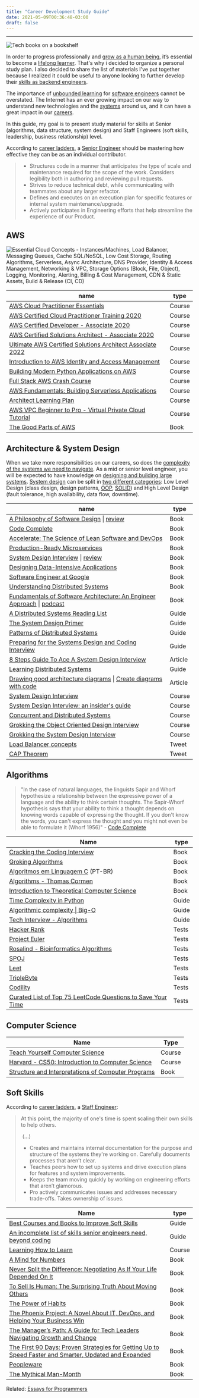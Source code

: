 ```yaml
---
title: "Career Development Study Guide"
date: 2021-05-09T00:36:48-03:00
draft: false
---
```


-----

![Tech books on a bookshelf](/images/tech-books.jpg)


In order to progress professionally and [grow as a human being](https://neilkakkar.com/powerful-life-skills.html), it’s  essential to become a [lifelong learner](https://nesslabs.com/lifelong-learning). That's why i decided to organize a personal study plan. I also decided to share the list of materials  I've put together because I realized it could be useful to anyone  looking to further develop their [skills as backend engineers](https://roadmap.sh/backend).

The importance of [unbounded learning](https://nesslabs.com/unbounded-learning?) for  [software engineers](https://blog.pragmaticengineer.com/advice-to-myself-when-starting-as-a-software-developer/)  cannot be overstated. The Internet has an ever growing impact on our way to understand new technologies and the [systems](https://neilkakkar.com/understanding-systems.html) around us, and it can have a great impact in our [careers](https://blog.theboringtech.io/2020/08/01/dev_career_for_the_long_haul.html).

In this guide, my goal is to present study material for skills at Senior (algorithms, data structure, system design) and Staff Engineers (soft skills, leadership, business relationship) level. 

According to [career ladders](https://career-ladders.dev/engineering/#senior-engineer), a [Senior Engineer](https://career-ladders.dev/engineering/#senior-engineer) should be mastering how effective they can be as an individual contributor.

> - Structures code in a manner that anticipates the type of scale and maintenance required for the scope of the work. Considers legibility both in authoring and reviewing pull requests.
> - Strives to reduce technical debt, while communicating with teammates about any larger refactor.
> - Defines and executes on an execution plan for specific features or  internal system maintenance/upgrade.
> -  Actively participates in Engineering efforts that help streamline the experience of our Product.        

## AWS

![Essential Cloud Concepts - Instances/Machines, Load Balancer, Messaging Queues, Cache SQL/NoSQL, Low Cost Storage, Routing Algorithms, Serverless, Async Architecture, DNS Provider, Identity & Access Management, Networking & VPC, Storage Options (Block, File, Object), Logging, Monitoring, Alerting, Billing & Cost Management, CDN & Static Assets, Build & Release (CI, CD)](/images/cloud-computing.png)

| name                                                         | type   |
| ------------------------------------------------------------ | ------ |
| [AWS Cloud Practitioner Essentials](https://www.coursera.org/learn/aws-cloud-practitioner-essentials#about) | Course |
| [AWS Certified Cloud Practitioner Training 2020](https://www.youtube.com/watch?v=3hLmDS179YE) | Course |
| [AWS Certified Developer - Associate 2020](https://www.youtube.com/watch?v=RrKRN9zRBWs&list=WL&index=59) | Course |
| [AWS Certified Solutions Architect - Associate 2020](https://www.youtube.com/watch?v=Ia-UEYYR44s) | Course |
| [Ultimate AWS Certified Solutions Architect Associate 2022](https://www.udemy.com/course/aws-certified-solutions-architect-associate-saa-c03/) | Course |
| [Introduction to AWS Identity and Access Management](https://www.coursera.org/learn/introduction-to-aws-identity-and-access-management) | Course |
| [Building Modern Python Applications on AWS](https://www.coursera.org/learn/building-modern-python-applications-on-aws) | Course |
| [Full Stack AWS Crash Course](https://twitter.com/dabit3/status/1362142573402415106) | Course |
| [AWS Fundamentals: Building Serverless Applications](https://www.coursera.org/learn/aws-fundamentals-building-serverless-applications) | Course |
| [Architect Learning Plan](https://explore.skillbuilder.aws/learn/public/learning_plan/view/78/architect-learning-plan?la=sec&sec=lp) | Course |
| [AWS VPC Beginner to Pro - Virtual Private Cloud Tutorial](https://www.youtube.com/watch?v=g2JOHLHh4rI) | Course |
| [The Good Parts of AWS](https://gumroad.com/l/aws-good-parts) | Book   |

## Architecture & System Design

When we take more responsibilities on our careers, so does the [complexity of the systems we need to navigate](https://www.siddharthsarda.com/p/developer-progression-as-a-function). As a mid or senior level  engineer, you will be expected to have knowledge on [designing and building large systems](https://twitter.com/sunilc_/status/1354113437496799233). [System design](https://twitter.com/sunilc_/status/1292703584719499264) can be split in [two different categories](https://huspi.com/blog-open/what-the-differences-lld-hld-dld): Low Level Design (class design, design patterns, [OOP](https://en.wikipedia.org/wiki/Object-oriented_programming), [SOLID](https://en.wikipedia.org/wiki/SOLID)) and High Level Design (fault tolerance, high availability, data flow, downtime).

| name                                                         | type    |
| ------------------------------------------------------------ | ------- |
| [A Philosophy of Software Design](https://amzn.to/2PKAuTq) \| [review](https://blog.pragmaticengineer.com/a-philosophy-of-software-design-review/) | Book    |
| [Code Complete](https://amzn.to/2RnkQ0Q)                     | Book    |
| [Accelerate: The Science of Lean Software and DevOps]()      | Book    |
| [Production-Ready Microservices](https://amzn.to/2QPNiIv)    | Book    |
| [System Design Interview](https://amzn.to/2RjWRiM) \| [review](https://blog.pragmaticengineer.com/system-design-interview-an-insiders-guide-review/) | Book    |
| [Designing Data-Intensive Applications](https://amzn.to/3eKU8Hu) | Book    |
| [Software Engineer at Google](https://abseil.io/resources/swe-book) | Book    |
| [Understanding Distributed Systems](https://understandingdistributed.systems/) | Book    |
| [Fundamentals of Software Architecture: An Engineer Approach](https://www.amazon.com/Fundamentals-Software-Architecture-Comprehensive-Characteristics/dp/1492043451) \| [podcast](https://www.thoughtworks.com/insights/podcasts/technology-podcasts/fundamentals-software-architecture) | Book    |
| [A Distributed Systems Reading List](https://dancres.github.io/Pages/) | Guide   |
| [The System Design Primer](https://github.com/donnemartin/system-design-primer) | Guide   |
| [Patterns of Distributed Systems](https://martinfowler.com/articles/patterns-of-distributed-systems/) | Guide   |
| [Preparing for the Systems Design and Coding Interview](https://blog.pragmaticengineer.com/preparing-for-the-systems-design-and-coding-interviews/) | Guide   |
| [8 Steps Guide To Ace A System Design Interview](https://sunilkumarc.in/8-steps-guide-to-ace-a-system-design-interview) | Article |
| [Learning Distributed Systems](https://www.siddharthsarda.com/p/learning-distributed-systems) | Guide   |
| [Drawing good architecture diagrams](https://www.ncsc.gov.uk/blog-post/drawing-good-architecture-diagrams) \| [Create diagrams with code](https://diagrams.mingrammer.com/) | Article |
| [System Design Interview](https://www.youtube.com/channel/UC9vLsnF6QPYuH51njmIooCQ) | Course  |
| [System Design Interview: an insider's guide](https://courses.systeminterview.com/courses/system-design-interview-an-insider-s-guide) | Course  |
| [Concurrent and Distributed Systems](https://www.youtube.com/playlist?list=PLeKd45zvjcDFUEv_ohr_HdUFe97RItdiB) | Course  |
| [Grokking the Object Oriented Design Interview](https://www.educative.io/courses/grokking-the-object-oriented-design-interview) | Course  |
| [Grokking the System Design Interview](https://www.educative.io/courses/grokking-the-system-design-interview) | Course  |
| [Load Balancer concepts](https://twitter.com/sunilc_/status/1399599996324962304) | Tweet   |
| [CAP Theorem](https://twitter.com/sunilc_/status/1400400067270377475) | Tweet   |

## Algorithms

> "In the case of natural languages, the linguists Sapir and Whorf hypothesize a relationship between the expressive power of a language and the ability to think certain thoughts. The Sapir-Whorf hypothesis says that your ability to think a thought depends on knowing words capable of expressing the thought. If you don't know the words, you can't express the thought and you might not even be able to formulate it (Whorf 1956)" - [Code Complete](https://amzn.to/2RnkQ0Q)

| Name                                                         | type  |
| ------------------------------------------------------------ | ----- |
| [Cracking the Coding Interview](https://amzn.to/3vxNvyX)     | Book  |
| [Groking Algorithms](https://amzn.to/3td9ppJ)                | Book  |
| [Algoritmos em Linguagem C](https://amzn.to/3e8XrsS) (PT-BR) | Book  |
| [Algorithms - Thomas Cormen](https://amzn.to/3eciquF)        | Book  |
| [Introduction to Theoretical Computer Science](https://introtcs.org/) | Book  |
| [Time Complexity in Python](https://wiki.python.org/moin/TimeComplexity) | Guide |
| [Algorithmic complexity \| Big-O](https://github.com/jwasham/coding-interview-university#algorithmic-complexity--big-o--asymptotic-analysis) | Guide |
| [Tech Interview - Algorithms](https://yangshun.github.io/tech-interview-handbook/algorithms/algorithms-introduction) | Guide |
| [Hacker Rank](https://www.hackerrank.com/)                   | Tests |
| [Project Euler](https://projecteuler.net/)                   | Tests |
| [Rosalind - Bioinformatics Algorithms](http://rosalind.info/) | Tests |
| [SPOJ](https://www.spoj.com/)                                | Tests |
| [Leet](https://leetcode.com/)                                | Tests |
| [TripleByte](https://triplebyte.com)                         | Tests |
| [Codility](https://www.codility.com/)                        | Tests |
| [Curated List of Top 75 LeetCode Questions to Save Your Time](https://www.teamblind.com/post/New-Year-Gift---Curated-List-of-Top-75-LeetCode-Questions-to-Save-Your-Time-OaM1orEU)                        | Tests |

## Computer Science

| Name                                                         | Type   |
| ------------------------------------------------------------ | ------ |
| [Teach Yourself Computer Science](https://teachyourselfcs.com/) | Course |
| [Harvard - CS50: Introduction to Computer Science](https://online-learning.harvard.edu/course/cs50-introduction-computer-science?delta=0) | Course |
| [Structure and Interpretations of Computer Programs](https://mitpress.mit.edu/sites/default/files/sicp/full-text/book/book.html) | Book   |

## Soft Skills

According to [career ladders](https://career-ladders.dev/engineering/#senior-engineer), a [Staff Engineer](https://career-ladders.dev/engineering/#staff-engineer):

> At this point, the majority of one's time is spent scaling their own skills to help others.
>
> ​	(...)
>
> - Creates and maintains internal documentation for the purpose and structure of the systems they're working on. Carefully documents processes that aren’t clear.        
> - Teaches peers how to set up systems and drive execution plans for features and system improvements.        
> - Keeps the team moving quickly by working on engineering efforts that aren’t glamorous.
> - Pro actively communicates issues and addresses necessary trade-offs. Takes ownership of issues. 

| Name                                                         | type   |
| ------------------------------------------------------------ | ------ |
| [Best Courses and Books to Improve Soft Skills](https://engineerseekingfire.com/best-courses-and-books-to-improve-soft-skills/) | Guide  |
| [An incomplete list of skills senior engineers need, beyond coding](https://www.elidedbranches.com/2021/06/an-incomplete-list-of-skills-senior.htm) | Guide  |
| [Learning How to Learn](https://www.coursera.org/learn/learning-how-to-learn) | Course |
| [A Mind for Numbers](https://amzn.to/2RphkTk)                | Book   |
| [Never Split the Difference: Negotiating As If Your Life Depended On It](https://www.amazon.com/gp/product/0062407805/) | Book   |
| [To Sell Is Human: The Surprising Truth About Moving Others](https://www.amazon.com/gp/product/1594631905/) | Book   |
| [The Power of Habits](https://amzn.to/3vKlYdv)               | Book   |
| [The Phoenix Project: A Novel About IT, DevOps, and Helping Your Business Win](https://amzn.to/3vOgWgq) | Book   |
| [The Manager’s Path: A Guide for Tech Leaders Navigating Growth and Change](https://amzn.to/3eZXaYi) | Book   |
| [The First 90 Days: Proven Strategies for Getting Up to Speed Faster and Smarter, Updated and Expanded](https://amzn.to/3xTuAAo) | Book   |
| [Peopleware](https://amzn.to/3hcdFU5)                        | Book   |
| [The Mythical Man-Month](https://amzn.to/3nR2ZLT)            | Book   |

Related: [Essays for Programmers](/posts/essays-for-programmers/)
